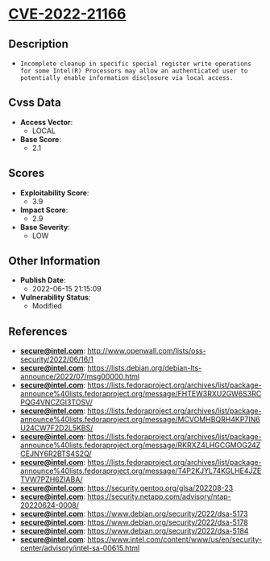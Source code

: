 
# [CVE-2022-21166](https://cve.mitre.org/cgi-bin/cvename.cgi?name=CVE-2022-21166)

## Description

- `Incomplete cleanup in specific special register write operations for some Intel(R) Processors may allow an authenticated user to potentially enable information disclosure via local access.`

## Cvss Data

- **Access Vector**:
  - LOCAL
- **Base Score**:
  - 2.1

## Scores

- **Exploitability Score**:
  - 3.9
- **Impact Score**:
  - 2.9
- **Base Severity**:
  - LOW

## Other Information

- **Publish Date**:
  - 2022-06-15 21:15:09
- **Vulnerability Status**:
  - Modified

## References

- **secure@intel.com**: http://www.openwall.com/lists/oss-security/2022/06/16/1
- **secure@intel.com**: https://lists.debian.org/debian-lts-announce/2022/07/msg00000.html
- **secure@intel.com**: https://lists.fedoraproject.org/archives/list/package-announce%40lists.fedoraproject.org/message/FHTEW3RXU2GW6S3RCPQG4VNCZGI3TOSV/
- **secure@intel.com**: https://lists.fedoraproject.org/archives/list/package-announce%40lists.fedoraproject.org/message/MCVOMHBQRH4KP7IN6U24CW7F2D2L5KBS/
- **secure@intel.com**: https://lists.fedoraproject.org/archives/list/package-announce%40lists.fedoraproject.org/message/RKRXZ4LHGCGMOG24ZCEJNY6R2BTS4S2Q/
- **secure@intel.com**: https://lists.fedoraproject.org/archives/list/package-announce%40lists.fedoraproject.org/message/T4P2KJYL74KGLHE4JZETVW7PZH6ZIABA/
- **secure@intel.com**: https://security.gentoo.org/glsa/202208-23
- **secure@intel.com**: https://security.netapp.com/advisory/ntap-20220624-0008/
- **secure@intel.com**: https://www.debian.org/security/2022/dsa-5173
- **secure@intel.com**: https://www.debian.org/security/2022/dsa-5178
- **secure@intel.com**: https://www.debian.org/security/2022/dsa-5184
- **secure@intel.com**: https://www.intel.com/content/www/us/en/security-center/advisory/intel-sa-00615.html
